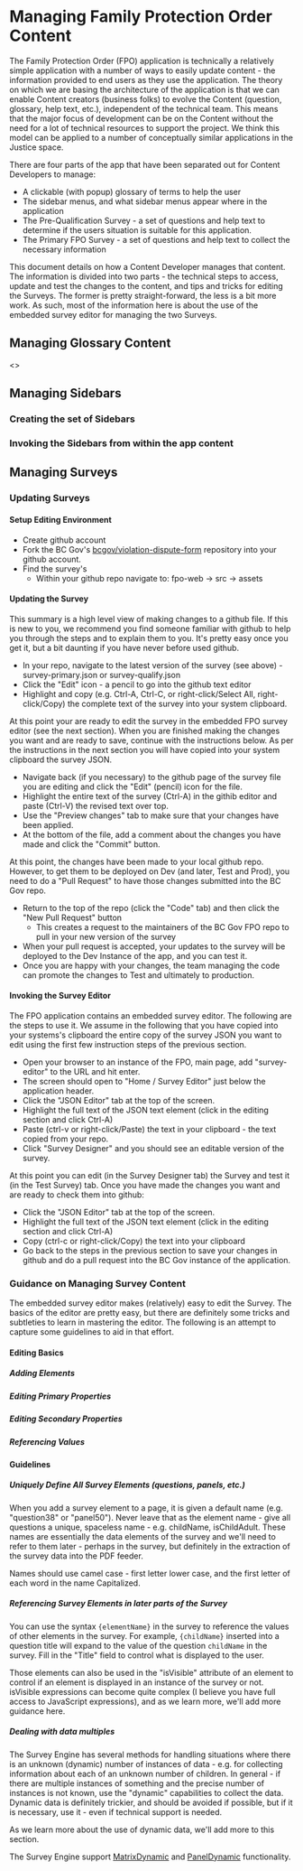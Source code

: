 # Managing Family Protection Order Content

The Family Protection Order (FPO) application is technically a relatively simple application with a number of ways to easily update content - the information provided to end users as they use the application. The theory on which we are basing the architecture of the application is that we can enable Content creators (business folks) to evolve the Content (question, glossary, help text, etc.), independent of the technical team. This means that the major focus of development can be on the Content without the need for a lot of technical resources to support the project.  We think this model can be applied to a number of conceptually similar applications in the Justice space.

There are four parts of the app that have been separated out for Content Developers to manage:

* A clickable (with popup) glossary of terms to help the user
* The sidebar menus, and what sidebar menus appear where in the application
* The Pre-Qualification Survey - a set of questions and help text to determine if the users situation is suitable for this application.
* The Primary FPO Survey - a set of questions and help text to collect the necessary information 

This document details on how a Content Developer manages that content. The information is divided into two parts - the technical steps to access, update and test the changes to the content, and tips and tricks for editing the Surveys. The former is pretty straight-forward, the less is a bit more work. As such, most of the information here is about the use of the embedded survey editor for managing the two Surveys.

## Managing Glossary Content

<<To be added>>

## Managing Sidebars

### Creating the set of Sidebars

### Invoking the Sidebars from within the app content

## Managing Surveys

### Updating Surveys

#### Setup Editing Environment

* Create github account
* Fork the BC Gov's [bcgov/violation-dispute-form](https://github.com/bcgov/violation-dispute-form) repository into your github account.
* Find the survey's
   * Within your github repo navigate to: fpo-web -> src -> assets

#### Updating the Survey

This summary is a high level view of making changes to a github file. If this is new to you, we recommend you find someone familiar with github to help you through the steps and to explain them to you. It's pretty easy once you get it, but a bit daunting if you have never before used github.

* In your repo, navigate to the latest version of the survey (see above) - survey-primary.json or survey-qualify.json
* Click the "Edit" icon - a pencil to go into the github text editor
* Highlight and copy (e.g. Ctrl-A, Ctrl-C, or right-click/Select All, right-click/Copy) the complete text of the survey into your system clipboard.

At this point your are ready to edit the survey in the embedded FPO survey editor (see the next section).  When you are finished making the changes you want and are ready to save, continue with the instructions below.  As per the instructions in the next section you will have copied into your system clipboard the survey JSON.

* Navigate back (if you necessary) to the github page of the survey file you are editing and click the "Edit" (pencil) icon for the file.
* Highlight the entire text of the survey (Ctrl-A) in the githib editor and paste (Ctrl-V) the revised text over top.
* Use the "Preview changes" tab to make sure that your changes have been applied.
* At the bottom of the file, add a comment about the changes you have made and click the "Commit" button.

At this point, the changes have been made to your local github repo. However, to get them to be deployed on Dev (and later, Test and Prod), you need to do a "Pull Request" to have those changes submitted into the BC Gov repo.

* Return to the top of the repo (click the "Code" tab) and then click the "New Pull Request" button
    * This creates a request to the maintainers of the BC Gov FPO repo to pull in your new version of the survey
* When your pull request is accepted, your updates to the survey will be deployed to the Dev Instance of the app, and you can test it.
* Once you are happy with your changes, the team managing the code can promote the changes to Test and ultimately to production.

#### Invoking the Survey Editor

The FPO application contains an embedded survey editor. The following are the steps to use it. We assume in the following that you have copied into your systems's clipboard the entire copy of the survey JSON you want to edit using the first few instruction steps of the previous section.

* Open your browser to an instance of the FPO, main page, add "survey-editor" to the URL and hit enter.
* The screen should open to "Home / Survey Editor" just below the application header.
* Click the "JSON Editor" tab at the top of the screen.
* Highlight the full text of the JSON text element (click in the editing section and click Ctrl-A)
* Paste (ctrl-v or right-click/Paste) the text in your clipboard - the text copied from your repo.
* Click "Survey Designer" and you should see an editable version of the survey.

At this point you can edit (in the Survey Designer tab) the Survey and test it (in the Test Survey) tab. Once you have made the changes you want and are ready to check them into github:

* Click the "JSON Editor" tab at the top of the screen.
* Highlight the full text of the JSON text element (click in the editing section and click Ctrl-A)
* Copy (ctrl-c or right-click/Copy) the text into your clipboard
* Go back to the steps in the previous section to save your changes in github and do a pull request into the BC Gov instance of the application.

### Guidance on Managing Survey Content

The embedded survey editor makes (relatively) easy to edit the Survey. The basics of the editor are pretty easy, but there are definitely some tricks and subtleties to learn in mastering the editor. The following is an attempt to capture some guidelines to aid in that effort.

#### Editing Basics

##### Adding Elements

##### Editing Primary Properties

##### Editing Secondary Properties

##### Referencing Values

#### Guidelines

##### Uniquely Define All Survey Elements (questions, panels, etc.)

When you add a survey element to a page, it is given a default name (e.g. "question38" or "panel50"). Never leave that as the element name - give all questions a unique, spaceless name - e.g. childName, isChildAdult. These names are essentially the data elements of the survey and we'll need to refer to them later - perhaps in the survey, but definitely in the extraction of the survey data into the PDF feeder.

Names should use camel case - first letter lower case, and the first letter of each word in the name Capitalized.

##### Referencing Survey Elements in later parts of the Survey

You can use the syntax `{elementName}` in the survey to reference the values of other elements in the survey. For example, `{childName}` inserted into a question title will expand to the value of the question `childName` in the survey. Fill in the "Title" field to control what is displayed to the user.

Those elements can also be used in the "isVisible" attribute of an element to control if an element is displayed in an instance of the survey or not. isVisible expressions can become quite complex (I believe you have full access to JavaScript expressions), and as we learn more, we'll add more guidance here.

##### Dealing with data multiples

The Survey Engine has several methods for handling situations where there is an unknown (dynamic) number of instances of data - e.g. for collecting information about each of an unknown number of children. In general - if there are multiple instances of something and the precise number of instances is not known, use the "dynamic" capabilities to collect the data. Dynamic data is definitely trickier, and should be avoided if possible, but if it is necessary, use it - even if technical support is needed.

As we learn more about the use of dynamic data, we'll add more to this section.

The Survey Engine support [MatrixDynamic](https://surveyjs.io/Examples/Library/?id=questiontype-matrixdynamic&platform=jQuery&theme=default)
 and 
[PanelDynamic](https://surveyjs.io/Examples/Library/?id=questiontype-paneldynamic&platform=jQuery&theme=default) functionality.